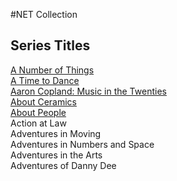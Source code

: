 #NET Collection

## Series Titles
[A Number of Things](a-number-of-things.md)</br>
[A Time to Dance](a-time-to-dance.md)</br>
[Aaron Copland: Music in the Twenties](aaron-copland-music-in-the-twenties.md)</br>
[About Ceramics](about-ceramics.md)</br>
[About People](about-people.md)</br>
Action at Law</br>
Adventures in Moving</br>
Adventures in Numbers and Space</br>
Adventures in the Arts</br>
Adventures of Danny Dee</br>
